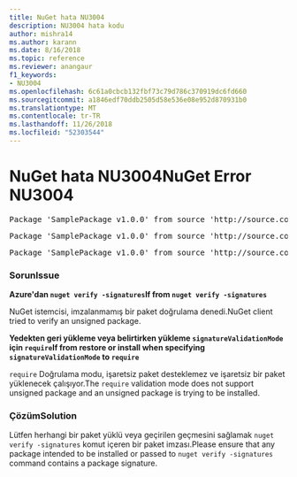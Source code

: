 ```yaml
---
title: NuGet hata NU3004
description: NU3004 hata kodu
author: mishra14
ms.author: karann
ms.date: 8/16/2018
ms.topic: reference
ms.reviewer: anangaur
f1_keywords:
- NU3004
ms.openlocfilehash: 6c61a0cbcb132fbf73c79d786c370919dc6fd660
ms.sourcegitcommit: a1846edf70ddb2505d58e536e08e952d870931b0
ms.translationtype: MT
ms.contentlocale: tr-TR
ms.lasthandoff: 11/26/2018
ms.locfileid: "52303544"
---
```

# <a name="nuget-error-nu3004"></a><span data-ttu-id="d8ce6-103">NuGet hata NU3004</span><span class="sxs-lookup"><span data-stu-id="d8ce6-103">NuGet Error NU3004</span></span>

<pre>Package 'SamplePackage v1.0.0' from source 'http://source.com/index.json': The package is not signed.</pre>
<pre>Package 'SamplePackage v1.0.0' from source 'http://source.com/index.json': signatureValidationMode is set to require, so packages are allowed only if signed by trusted signers; however, this package is unsigned.</pre>
<pre>Package 'SamplePackage v1.0.0' from source 'http://source.com/index.json': This repository indicated that all its packages are repository signed; however, this package is unsigned.</pre>

### <a name="issue"></a><span data-ttu-id="d8ce6-104">Sorun</span><span class="sxs-lookup"><span data-stu-id="d8ce6-104">Issue</span></span>

<span data-ttu-id="d8ce6-105">**Azure'dan `nuget verify -signatures`**</span><span class="sxs-lookup"><span data-stu-id="d8ce6-105">**If from `nuget verify -signatures`**</span></span>

<span data-ttu-id="d8ce6-106">NuGet istemcisi, imzalanmamış bir paket doğrulama denedi.</span><span class="sxs-lookup"><span data-stu-id="d8ce6-106">NuGet client tried to verify an unsigned package.</span></span>

<span data-ttu-id="d8ce6-107">**Yedekten geri yükleme veya belirtirken yükleme `signatureValidationMode` için `require`**</span><span class="sxs-lookup"><span data-stu-id="d8ce6-107">**If from restore or install when specifying `signatureValidationMode` to `require`**</span></span>

<span data-ttu-id="d8ce6-108">`require` Doğrulama modu, işaretsiz paket desteklemez ve işaretsiz bir paket yüklenecek çalışıyor.</span><span class="sxs-lookup"><span data-stu-id="d8ce6-108">The `require` validation mode does not support unsigned package and an unsigned package is trying to be installed.</span></span>

### <a name="solution"></a><span data-ttu-id="d8ce6-109">Çözüm</span><span class="sxs-lookup"><span data-stu-id="d8ce6-109">Solution</span></span>

<span data-ttu-id="d8ce6-110">Lütfen herhangi bir paket yüklü veya geçirilen geçmesini sağlamak `nuget verify -signatures` komut içeren bir paket imzası.</span><span class="sxs-lookup"><span data-stu-id="d8ce6-110">Please ensure that any package intended to be installed or passed to `nuget verify -signatures` command contains a package signature.</span></span>
